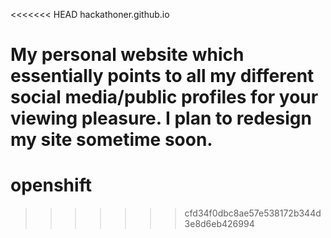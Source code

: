 <<<<<<< HEAD
hackathoner.github.io

My personal website which essentially points to all my different social media/public profiles for your viewing pleasure. I plan to redesign my site sometime soon.
=======
# openshift
>>>>>>> cfd34f0dbc8ae57e538172b344d3e8d6eb426994
